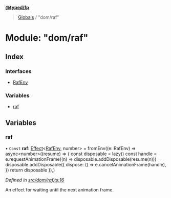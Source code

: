 **[@typed/fp](../README.md)**

> [Globals](../globals.md) / "dom/raf"

# Module: "dom/raf"

## Index

### Interfaces

* [RafEnv](../interfaces/_dom_raf_.rafenv.md)

### Variables

* [raf](_dom_raf_.md#raf)

## Variables

### raf

• `Const` **raf**: [Effect](_effect_effect_.effect.md)\<[RafEnv](../interfaces/_dom_raf_.rafenv.md), number> = fromEnv((e: RafEnv) => async\<number>((resume) => { const disposable = lazy() const handle = e.requestAnimationFrame((n) => disposable.addDisposable(resume(n))) disposable.addDisposable({ dispose: () => e.cancelAnimationFrame(handle), }) return disposable }),)

*Defined in [src/dom/raf.ts:16](https://github.com/TylorS/typed-fp/blob/f129829/src/dom/raf.ts#L16)*

An effect for waiting until the next animation frame.
